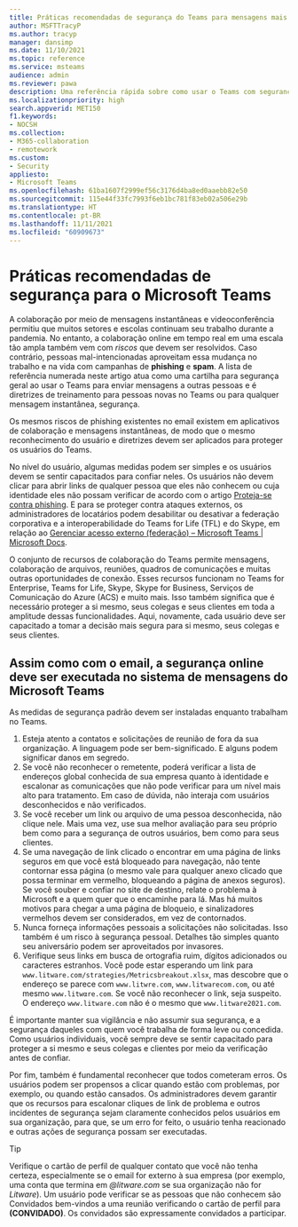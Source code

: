 ```yaml
---
title: Práticas recomendadas de segurança do Teams para mensagens mais seguras
author: MSFTTracyP
ms.author: tracyp
manager: dansimp
ms.date: 11/10/2021
ms.topic: reference
ms.service: msteams
audience: admin
ms.reviewer: pawa
description: Uma referência rápida sobre como usar o Teams com segurança, este artigo atua como uma cartilha sobre as práticas recomendadas de segurança geral e dicas para treinar usuários sobre mensagens seguras.
ms.localizationpriority: high
search.appverid: MET150
f1.keywords:
- NOCSH
ms.collection:
- M365-collaboration
- remotework
ms.custom:
- Security
appliesto:
- Microsoft Teams
ms.openlocfilehash: 61ba1607f2999ef56c3176d4ba8ed0aaebb82e50
ms.sourcegitcommit: 115e44f33fc7993f6eb1bc781f83eb02a506e29b
ms.translationtype: HT
ms.contentlocale: pt-BR
ms.lasthandoff: 11/11/2021
ms.locfileid: "60909673"
---
```

# <a name="security-best-practices-for-microsoft-teams"></a>Práticas recomendadas de segurança para o Microsoft Teams

A colaboração por meio de mensagens instantâneas e videoconferência permitiu que muitos setores e escolas continuam seu trabalho durante a pandemia. No entanto, a colaboração online em tempo real em uma escala tão ampla também vem com *riscos* que devem ser resolvidos. Caso contrário, pessoas mal-intencionadas aproveitam essa mudança no trabalho e na vida com campanhas de **phishing** e **spam**. A lista de referência numerada neste artigo atua como uma cartilha para segurança geral ao usar o Teams para enviar mensagens a outras pessoas e é diretrizes de treinamento para pessoas novas no Teams ou para qualquer mensagem instantânea, segurança.

Os mesmos riscos de phishing existentes no email existem em aplicativos de colaboração e mensagens instantâneas, de modo que o mesmo reconhecimento do usuário e diretrizes devem ser aplicados para proteger os usuários do Teams.

No nível do usuário, algumas medidas podem ser simples e os usuários devem se sentir capacitados para confiar neles. Os usuários não devem clicar para abrir links de qualquer pessoa que eles não conhecem ou cuja identidade eles não possam verificar de acordo com o artigo [Proteja-se contra phishing](https://support.microsoft.com/en-us/windows/protect-yourself-from-phishing-0c7ea947-ba98-3bd9-7184-430e1f860a44). E para se proteger contra ataques externos, os administradores de locatários podem desabilitar ou desativar a federação corporativa e a interoperabilidade do Teams for Life (TFL) e do Skype, em relação ao [Gerenciar acesso externo (federação) – Microsoft Teams | Microsoft Docs](/microsoftteams/manage-external-access).

O conjunto de recursos de colaboração do Teams permite mensagens, colaboração de arquivos, reuniões, quadros de comunicações e muitas outras oportunidades de conexão. Esses recursos funcionam no Teams for Enterprise, Teams for Life, Skype, Skype for Business, Serviços de Comunicação do Azure (ACS) e muito mais. Isso também significa que é necessário proteger a si mesmo, seus colegas e seus clientes em toda a amplitude dessas funcionalidades. Aqui, novamente, cada usuário deve ser capacitado a tomar a decisão mais segura para si mesmo, seus colegas e seus clientes.

## <a name="just-as-with-email-online-safety-must-be-practiced-in-microsoft-teams-messaging"></a>Assim como com o email, a segurança online deve ser executada no sistema de mensagens do Microsoft Teams

As medidas de segurança padrão devem ser instaladas enquanto trabalham no Teams.

1. Esteja atento a contatos e solicitações de reunião de fora da sua organização. A linguagem pode ser bem-significado. E alguns podem significar danos em segredo.
2. Se você não reconhecer o remetente, poderá verificar a lista de endereços global conhecida de sua empresa quanto à identidade e escalonar as comunicações que não pode verificar para um nível mais alto para tratamento. Em caso de dúvida, não interaja com usuários desconhecidos e não verificados.
3. Se você receber um link ou arquivo de uma pessoa desconhecida, não clique nele. Mais uma vez, use sua melhor avaliação para seu próprio bem como para a segurança de outros usuários, bem como para seus clientes.
4. Se uma navegação de link clicado o encontrar em uma página de links seguros em que você está bloqueado para navegação, não tente contornar essa página (o mesmo vale para qualquer anexo clicado que possa terminar em vermelho, bloqueando a página de anexos seguros). Se você souber e confiar no site de destino, relate o problema à Microsoft e a quem quer que o encaminhe para lá. Mas há muitos motivos para chegar a uma página de bloqueio, e sinalizadores vermelhos devem ser considerados, em vez de contornados.
5. Nunca forneça informações pessoais a solicitações não solicitadas. Isso também é um risco à segurança pessoal. Detalhes tão simples quanto seu aniversário podem ser aproveitados por invasores.
6. Verifique seus links em busca de ortografia ruim, dígitos adicionados ou caracteres estranhos. Você pode estar esperando um link para `www.litware.com/strategies/Metricsbreakout.xlsx`, mas descobre que o endereço se parece com `www.litwre.com`, `www.litwarecom.com`, ou até mesmo `www.litwαre.com`. Se você não reconhecer o link, seja suspeito. O endereço `www.litware.com` não é o mesmo que `www.litware2021.com`.

É importante manter sua vigilância e não assumir sua segurança, e a segurança daqueles com quem você trabalha de forma leve ou concedida. Como usuários individuais, você sempre deve se sentir capacitado para proteger a si mesmo e seus colegas e clientes por meio da verificação antes de confiar.

Por fim, também é fundamental reconhecer que todos cometeram erros. Os usuários podem ser propensos a clicar quando estão com problemas, por exemplo, ou quando estão cansados. Os administradores devem garantir que os recursos para escalonar cliques de link de problema e outros incidentes de segurança sejam claramente conhecidos pelos usuários em sua organização, para que, se um erro for feito, o usuário tenha reacionado e outras ações de segurança possam ser executadas.

> [!TIP]
> Verifique o cartão de perfil de qualquer contato que você não tenha certeza, especialmente se o email for externo à sua empresa (por exemplo, uma conta que termina em *@litware.com* se sua organização não for *Litware*). Um usuário pode verificar se as pessoas que não conhecem são Convidados bem-vindos a uma reunião verificando o cartão de perfil para **(CONVIDADO)**. Os convidados são expressamente convidados a participar.